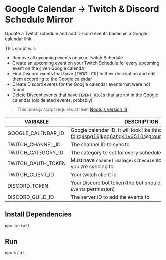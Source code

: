 # Google Calendar -> Twitch & Discord Schedule Mirror

Update a Twitch schedule and add Discord events based on a Google calendar link.

This script will:
* Remove all upcoming events on your Twitch Schedule
* Create an upcoming event on your Twitch Schedule for every upcoming event on the given Google calendar
* Find Discord events that have `[EVENT_UID]` in their description and edit them according to the Google calendar
* Create Discord events for the Google calendar events that were not found
* Delete Discord events that have `[EVENT_UID]`s that are not in the Google calendar (old deleted events, probably)

> This node.js script requires at least [Node.js version 14](https://nodejs.org/en/).

| VARIABLE | DESCRIPTION |
|-|-|
| GOOGLE_CALENDAR_ID | Google calendar ID. It will look like this: fdjrq4spg16jkpg6ahg41v3510@group.calendar.google.com |
| TWITCH_CHANNEL_ID | The channel ID to sync to |
| TWITCH_CATEGORY_ID | The category to set for every scheduled stream |
| TWITCH_OAUTH_TOKEN | Must have `channel:manage:schedule` scope for the channel you are syncing to |
| TWITCH_CLIENT_ID | Your twitch client id |
| DISCORD_TOKEN | Your Discord bot token (the bot should have the `Manage Events` permission) |
| DISCORD_GUILD_ID | The server ID to add the events to |

## Install Dependencies

```sh
npm install
```

## Run

```sh
npm start
```
